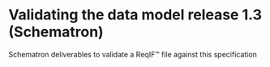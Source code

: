 # Validating the data model release 1.3 (Schematron)
Schematron deliverables to validate a ReqIF™ file against this specification
